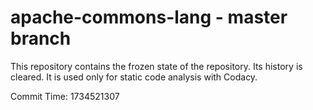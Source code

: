 # apache-commons-lang - master branch

This repository contains the frozen state of the repository.
Its history is cleared. It is used only for static code
analysis with Codacy.

Commit Time: 1734521307